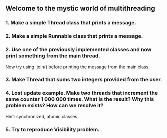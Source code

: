 ## Welcome to the mystic world of multithreading

### 1. Make a simple Thread class that prints a message.

### 2. Make a simple Runnable class that prints a message.

### 2. Use one of the previously implemented classes and now print something from the main thread.
Now try using .join() before printing the message from the main class.

### 3. Make Thread that sums two integers provided from the user.

### 4. Lost update example. Make two threads that increment the same counter 1 000 000 times. What is the result? Why this problem exists? How can we resolve it? 
Hint: synchronized, atomic classes

### 5. Try to reproduce Visibility problem.

